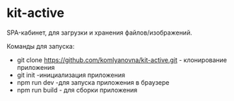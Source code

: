 # kit-active

SPA-кабинет, для загрузки и хранения файлов/изображений.

Команды для запуска: 
- git clone https://github.com/komlyanovna/kit-active.git - клонирование приложения
- git init -инициализация приложения
- npm run dev -для запуска приложения в браузере
- npm run build - для сборки приложения


